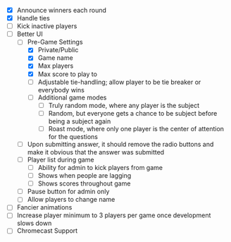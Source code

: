 - [x] Announce winners each round
- [x] Handle ties
- [ ] Kick inactive players
- [ ] Better UI
    - [ ] Pre-Game Settings
        - [x] Private/Public
        - [x] Game name
        - [x] Max players
        - [x] Max score to play to
        - [ ] Adjustable tie-handling; allow player to be tie breaker or everybody wins
        - [ ] Additional game modes
            - [ ] Truly random mode, where any player is the subject
            - [ ] Random, but everyone gets a chance to be subject before being a subject again
            - [ ] Roast mode, where only one player is the center of attention for the questions
    - [ ] Upon submitting answer, it should remove the radio buttons and make it obvious that the answer was submitted
    - [ ] Player list during game
        - [ ] Ability for admin to kick players from game
        - [ ] Shows when people are lagging
        - [ ] Shows scores throughout game
    - [ ] Pause button for admin only
    - [ ] Allow players to change name
- [ ] Fancier animations
- [ ] Increase player minimum to 3 players per game once development slows down
- [ ] Chromecast Support
